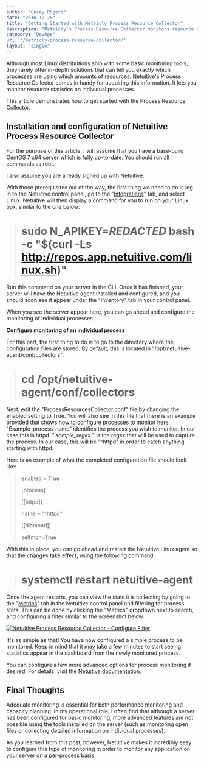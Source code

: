 ```yaml
---
author: "Casey Rogers"
date: "2016-12-28"
title: "Getting Started with Metricly Process Resource Collector"
description: "Metricly’s Process Resource Collector monitors resource statistics on individual processes (determining which processes are using the most resources)."
category: "DevOps"
url: "/metricly-process-resource-collector/"
layout: "single"
---
```

Although most Linux distributions ship with some basic monitoring tools, they rarely offer in-depth solutions that can tell you exactly which processes are using which amounts of resources. [Netuitive's](https://www.metricly.com/product) Process Resource Collector comes in handy for acquiring this information. It lets you monitor resource statistics on individual processes.

This article demonstrates how to get started with the Process Resource Collector.

Installation and configuration of Netuitive Process Resource Collector
----------------------------------------------------------------------

For the purpose of this article, I will assume that you have a base-build CentOS 7 x64 server which is fully up-to-date. You should run all commands as root.

I also assume you are already [signed up](https://www.metricly.com/signup) with Netuitive.

With those prerequisites out of the way, the first thing we need to do is log in to the Netuitive control panel, go to the "[Integrations](https://www.metricly.com/integrations)" tab, and select Linux. Netuitive will then display a command for you to run on your Linux box, similar to the one below:

> # sudo N_APIKEY=***REDACTED*** bash -c "$(curl -Ls http://repos.app.netuitive.com/linux.sh)"

Run this command on your server in the CLI. Once it has finished, your server will have the Netuitive agent installed and configured, and you should soon see it appear under the "Inventory" tab in your control panel.

When you see the server appear here, you can go ahead and configure the monitoring of individual processes.

**Configure monitoring of an individual process**

For this part, the first thing to do is to go to the directory where the configuration files are stored. By default, this is located in "/opt/netuitive-agent/conf/collectors".

> # cd /opt/netuitive-agent/conf/collectors

Next, edit the "ProcessResourcesCollector.conf" file by changing the enabled setting to True. You will also see in this file that there is an example provided that shows how to configure processes to monitor here. "Example_process_name" identifies the process you wish to monitor. In our case this is httpd. ".*sample_regex.*" is the regex that will be used to capture the process. In our case, this will be "^httpd" in order to catch anything starting with httpd.

Here is an example of what the completed configuration file should look like:

> enabled = True
>
> [process]
>
> [[httpd]]
>
> name = "^httpd"
>
> [[diamond]]
>
> selfmon=True

With this in place, you can go ahead and restart the Netuitive Linux agent so that the changes take effect, using the following command:

> # systemctl restart netuitive-agent

Once the agent restarts, you can view the stats it is collecting by going to the "[Metrics](https://help.netuitive.com/Content/Metrics/metrics_page.htm)" tab in the Netuitive control panel and filtering for process stats. This can be done by clicking the "Metrics" dropdown next to search, and configuring a filter similar to the screenshot below.

[![Netuitive Process Resource Collector - Configure Filter](https://www.metricly.com/wp-content/uploads/2017/07/Process-Resource-Collector-Configure-Filter-1024x512.png)](https://www.metricly.com/wp-content/uploads/2017/07/Process-Resource-Collector-Configure-Filter.png)

It's as simple as that! You have now configured a simple process to be monitored. Keep in mind that it may take a few minutes to start seeing statistics appear in the dashboard from the newly monitored process.

You can configure a few more advanced options for process monitoring if desired. For details, visit the [Netuitive documentation](https://help.netuitive.com/Content/Datasources/Netuitive/process_resources_collector.htm).

Final Thoughts
--------------

Adequate monitoring is essential for both performance monitoring and capacity planning. In my operational role, I often find that although a server has been configured for basic monitoring, more advanced features are not possible using the tools installed on the server (such as monitoring open files or collecting detailed information on individual processes).

As you learned from this post, however, Netuitive makes it incredibly easy to configure this type of monitoring in order to monitor any application on your server on a per-process basis.
